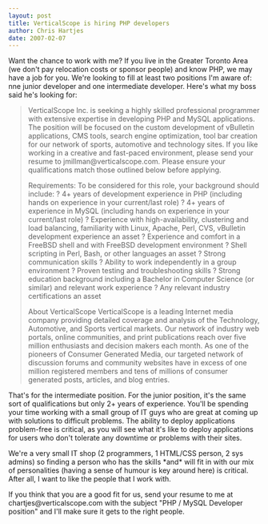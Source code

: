 ```yaml
--- 
layout: post
title: VerticalScope is hiring PHP developers
author: Chris Hartjes
date: 2007-02-07
---
```

<p>Want the chance to work with me?  If you live in the Greater Toronto Area (we don't pay relocation costs or sponsor people) and know PHP, we may have a job for you.  We're looking to fill at least two positions I'm aware of:  nne junior developer and one intermediate developer.  Here's what my boss said he's looking for:


<blockquote>VerticalScope Inc. is seeking a highly skilled professional programmer with extensive expertise in developing PHP and MySQL applications. The position will be focused on the custom development of vBulletin applications, CMS tools, search engine optimization, tool bar creation for our network of sports, automotive and technology sites. If you like working in a creative and fast-paced environment, please send your resume to jmillman@verticalscope.com. Please ensure your qualifications match those outlined below before applying.

Requirements:
To be considered for this role, your background should include:
? 4+ years of development experience in PHP (including hands on experience in your current/last role)
? 4+ years of experience in MySQL (including hands on experience in your current/last role)
? Experience with high-availability, clustering and load balancing, familiarity with Linux, Apache, Perl, CVS, vBulletin development experience an asset
? Experience and comfort in a FreeBSD shell and with FreeBSD development environment
? Shell scripting in Perl, Bash, or other languages an asset
? Strong communication skills
? Ability to work independently in a group environment
? Proven testing and troubleshooting skills
? Strong education background including a Bachelor in Computer Science (or similar) and relevant work experience
? Any relevant industry certifications an asset

About VerticalScope
VerticalScope is a leading Internet media company providing detailed coverage and analysis of the Technology, Automotive, and Sports vertical markets. Our network of industry web portals, online communities, and print publications reach over five million enthusiasts and decision makers each month. As one of the pioneers of Consumer Generated Media, our targeted network of discussion forums and community websites have in excess of one million registered members and tens of millions of consumer generated posts, articles, and blog entries.
</blockquote>

That's for the intermediate position.  For the junior position, it's the same sort of qualifications but only 2+ years of experience.  You'll be spending your time working with a small group of IT guys who are great at coming up with solutions to difficult problems.  The ability to deploy applications problem-free is critical, as you will see what it's like to deploy applications for users who don't tolerate any downtime or problems with their sites.  
</p>
<p>
We're a very small IT shop (2 programmers, 1 HTML/CSS person, 2 sys admins) so finding a person who has the skills *and* will fit in with our mix of personalities (having a sense of humour is key around here) is critical.  After all, I want to like the people that I work with.</p>
<p>
If you think that you are a good fit for us, send your resume to me at chartjes@verticalscope.com with the subject "PHP / MySQL Developer position" and I'll make sure it gets to the right people.
</p>
